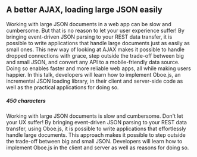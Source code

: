 ## A better AJAX, loading large JSON easily

Working with large JSON documents in a web app can be slow and cumbersome. But that is no reason to let your user experience suffer! By bringing event-driven JSON parsing to your REST data transfer, it is possible to write applications that handle large documents just as easily as small ones. This new way of looking at AJAX makes it possible to handle dropped connections with grace, step outside the trade-off between big and small JSON, and convert any API to a mobile-friendly data source. Doing so enables faster and more reliable web apps, all while making users happier. In this talk, developers will learn how to implement Oboe.js, an incremental JSON loading library, in their client and server-side code as well as the practical applications for doing so.

##### 450 characters

Working with large JSON documents is slow and cumbersome. Don't let your UX suffer! By bringing event-driven JSON parsing to your REST data transfer, using Oboe.js, it is possible to write applications that effortlessly handle large documents. This approach makes it possible to step outside the trade-off between big and small JSON. Developers will learn how to implement Oboe.js in the client and server as well as reasons for doing so.
